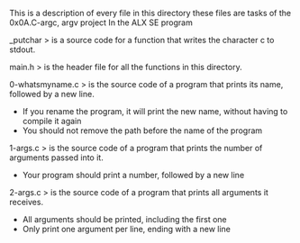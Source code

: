 This is a description of every file in this directory
these files are tasks of the 0x0A.C-argc, argv project
In the ALX SE program

_putchar > is a source code for a function that writes the character c to stdout.

main.h > is the header file for all the functions in this directory.

0-whatsmyname.c > is the source code of a program that prints its name, followed by a new line.
- If you rename the program, it will print the new name, without having to compile it again
- You should not remove the path before the name of the program

1-args.c > is the source code of a program that prints the number of arguments passed into it.
- Your program should print a number, followed by a new line

2-args.c > is the source code of a program that prints all arguments it receives.
- All arguments should be printed, including the first one
- Only print one argument per line, ending with a new line
